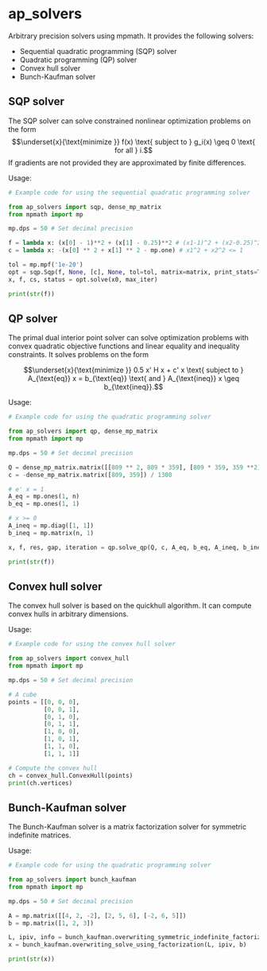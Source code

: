 # ap_solvers

Arbitrary precision solvers using mpmath. It provides the following solvers:

* Sequential quadratic programming (SQP) solver
* Quadratic programming (QP) solver
* Convex hull solver
* Bunch-Kaufman solver

## SQP solver

The SQP solver can solve constrained nonlinear optimization problems on the form
$$\underset{x}{\text{minimize }} f(x) \text{ subject to } g_i(x) \geq 0 \text{ for all } i.$$ If gradients are not provided they are approximated by finite differences.

Usage:
```python
# Example code for using the sequential quadratic programming solver

from ap_solvers import sqp, dense_mp_matrix
from mpmath import mp

mp.dps = 50 # Set decimal precision

f = lambda x: (x[0] - 1)**2 + (x[1] - 0.25)**2 # (x1-1)^2 + (x2-0.25)^2
c = lambda x: -(x[0] ** 2 + x[1] ** 2 - mp.one) # x1^2 + x2^2 <= 1

tol = mp.mpf('1e-20')
opt = sqp.Sqp(f, None, [c], None, tol=tol, matrix=matrix, print_stats=True)
x, f, cs, status = opt.solve(x0, max_iter)

print(str(f))
```

## QP solver

The primal dual interior point solver can solve optimization problems with convex quadratic objective functions and linear equality and inequality constraints. It solves problems on the form

$$\underset{x}{\text{minimize }} 0.5 x' H x + c' x \text{ subject to } A_{\text{eq}} x = b_{\text{eq}} \text{ and } A_{\text{ineq}} x \geq b_{\text{ineq}}.$$

Usage:
```python
# Example code for using the quadratic programming solver

from ap_solvers import qp, dense_mp_matrix
from mpmath import mp

mp.dps = 50 # Set decimal precision

Q = dense_mp_matrix.matrix([[809 ** 2, 809 * 359], [809 * 359, 359 **2]]) / 1300 ** 2
c = -dense_mp_matrix.matrix([809, 359]) / 1300

# e' x = 1
A_eq = mp.ones(1, n)
b_eq = mp.ones(1, 1)

# x >= 0
A_ineq = mp.diag([1, 1])
b_ineq = mp.matrix(n, 1)

x, f, res, gap, iteration = qp.solve_qp(Q, c, A_eq, b_eq, A_ineq, b_ineq, dense_mp_matrix)

print(str(f))
```

## Convex hull solver

The convex hull solver is based on the quickhull algorithm. It can compute convex hulls in arbitrary dimensions.

Usage:
```python
# Example code for using the convex hull solver

from ap_solvers import convex_hull
from mpmath import mp

mp.dps = 50 # Set decimal precision

# A cube
points = [[0, 0, 0],
          [0, 0, 1], 
          [0, 1, 0], 
          [0, 1, 1], 
          [1, 0, 0], 
          [1, 0, 1], 
          [1, 1, 0], 
          [1, 1, 1]]

# Compute the convex hull
ch = convex_hull.ConvexHull(points)
print(ch.vertices)
```

## Bunch-Kaufman solver

The Bunch-Kaufman solver is a matrix factorization solver for symmetric indefinite matrices.

Usage:
```python
# Example code for using the quadratic programming solver

from ap_solvers import bunch_kaufman
from mpmath import mp

mp.dps = 50 # Set decimal precision

A = mp.matrix([[4, 2, -2], [2, 5, 6], [-2, 6, 5]])
b = mp.matrix([1, 2, 3])

L, ipiv, info = bunch_kaufman.overwriting_symmetric_indefinite_factorization(A)
x = bunch_kaufman.overwriting_solve_using_factorization(L, ipiv, b)

print(str(x))
```

